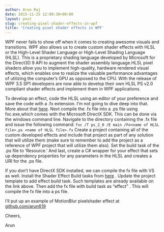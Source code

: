 ```yaml
---
author: Arun Raj
date: 2015-11-25 12:00:30+00:00
layout: post
slug: creating-pixel-shader-effects-in-wpf
title: 'Creating pixel shader effects in WPF'
---
```

WPF never fails to show off when it comes to creating awesome visuals and transitions. WPF also allows us to create custom shader effects with HLSL or  the High-Level Shader Language or High-Level Shading Language (HLSL). This is a proprietary shading language developed by Microsoft for the Direct3D 9 API to augment the shader assembly language.HLSL pixel shaders allow you to implement high-quality, hardware rendered visual effects, which enables one to realize the valuable performance advantages of utilizing the computer’s GPU as opposed to the CPU. With the release of WPF 3.5 SP1 developers are now able to develop their own HLSL PS v2.0 compliant shader effects and implement them in WPF applications.

To develop an effect, code the HLSL using an editor of your preference and save the code with a .fx extension. I’m not going to dive deep into that. More  about that [here](https://onedrive.live.com/view.aspx?cid=123ec1ed6c72a14a&page=view&resid=123EC1ED6C72A14A!171&parId=123EC1ED6C72A14A!169&app=Word). Next compile the .fx file into a .ps file using fxc.exe,which comes with the Microsoft DirectX SDK. This can be done via the windows command line. Navigate to the directory containing the .fx file and issue the following command:
`
fxc /T ps_2_0 /E main /Fo<name of HLSL file>.ps <name of HLSL file>.fx
`
Create a project containing all of the custom developed effects and include that project as part of any solution that will utilize them (make sure to remember to add the project as a reference of WPF project that will utilize them also). Set the build task of the .ps file to ‘Resource.’ And last, create a C# wrapper for your effect that sets up dependency properties for any parameters in the HLSL and creates a URI for the .ps file.

If you don’t have DirectX SDK installed, we can compile the fx file with VS as well. Install the Shader Effect Build tasks from [here](http://wpf.codeplex.com/releases/view/14962) . Update the project template to add effect build task. Such templates are already available on the link above.  Then add the fx file with build task as “effect” . This will compile the fx file into a ps file.

I’ll put up an example of MotionBlur pixelshader effect at [github.com/arun619](https://github.com/arun619/MotionBlurShader)

 Cheers,

 Arun